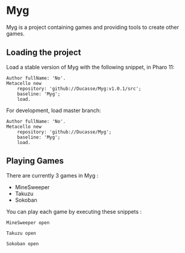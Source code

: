 # Myg

Myg is a project containing games and providing tools to create other games.

## Loading the project 

Load a stable version of Myg with the following snippet, in Pharo 11:

```Smalltalk
Author fullName: 'No'.
Metacello new
	repository: 'github://Ducasse/Myg:v1.0.1/src';
	baseline: 'Myg';
	load.
```

For development, load master branch:

```Smalltalk
Author fullName: 'No'.
Metacello new
	repository: 'github://Ducasse/Myg';
	baseline: 'Myg';
	load.
```


## Playing Games

There are currently 3 games in Myg :

- MineSweeper
- Takuzu
- Sokoban

You can play each game by executing these snippets :

```Smalltalk
MineSweeper open
```
```Smalltalk
Takuzu open
```
```Smalltalk
Sokoban open
```
